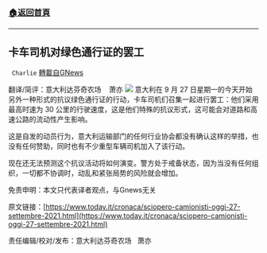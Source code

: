 ###  [:house:返回首頁](https://github.com/ourhimalayas/txt)
---


## 卡车司机对绿色通行证的罢工
` Charlie` [轉載自GNews](https://gnews.org/zh-hans/1557697/)

翻译/简评：意大利达芬奇农场    萧亦
![](https://assets.gnews.org/wp-content/uploads/2021/09/09271.png)
意大利在 9 月 27 日星期一的今天开始另外一种形式的抗议绿色通行证的行动，卡车司机们召集一起进行罢工：他们采用最高时速为 30 公里的行驶速度，这是他们特殊的抗议形式，这可能会对道路和高速公路的流动性产生影响。

这是自发的动员行为，意大利运输部门的任何行业协会都没有确认这样的举措，也没有任何赞助，同时也有不少重型车辆司机加入了该行动。

现在还无法预测这个抗议活动将如何演变。警方处于戒备状态，因为当没有任何组织，一切都不协调时，动乱和紧张局势的风险就会增加。

免责申明：本文只代表译者观点，与Gnews无关

原文链接：[https://www.today.it/cronaca/sciopero-camionisti-oggi-27-settembre-2021.html](https://www.today.it/cronaca/sciopero-camionisti-oggi-27-settembre-2021.html)

责任编辑/校对/发布：意大利达芬奇农场   萧亦
